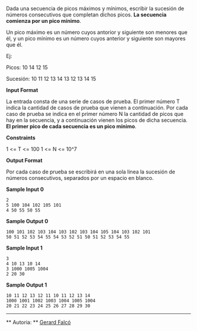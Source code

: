 Dada una secuencia de picos máximos y mínimos, escribir la sucesión de
números consecutivos que completan dichos picos. **La secuencia
comienza por un pico mínimo**.

Un pico máximo es un número cuyos antorior y siguiente son menores que
él, y un pico mínimo es un número cuyos anterior y siguiente son
mayores que él.

Ej:

Picos: 10 14 12 15

Sucesión: 10 11 12 13 14 13 12 13 14 15

**Input Format**

La entrada consta de una serie de casos de prueba. El primer número T
indica la cantidad de casos de prueba que vienen a continuación. Por
cada caso de prueba se indica en el primer número N la cantidad de picos
que hay en la secuencia, y a continuación vienen los picos de dicha
secuencia. **El primer pico de cada secuencia es un pico mínimo**.

**Constraints**

1 \<= T \<= 100 1 \<= N \<= 10^7

**Output Format**

Por cada caso de prueba se escribirá en una sola linea la sucesión de
números consecutivos, separados por un espacio en blanco.

**Sample Input 0**

    2
    5 100 104 102 105 101
    4 50 55 50 55

**Sample Output 0**

    100 101 102 103 104 103 102 103 104 105 104 103 102 101
    50 51 52 53 54 55 54 53 52 51 50 51 52 53 54 55

**Sample Input 1**

    3
    4 10 13 10 14
    3 1000 1005 1004
    2 20 30

**Sample Output 1**

    10 11 12 13 12 11 10 11 12 13 14
    1000 1001 1002 1003 1004 1005 1004
    20 21 22 23 24 25 26 27 28 29 30

----------

** Autoria: **
[Gerard Falcó](https://github.com/gerardfp)
